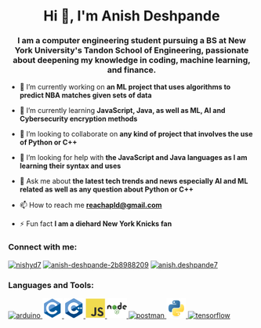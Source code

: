 <h1 align="center">Hi 👋, I'm Anish Deshpande</h1>
<h3 align="center">I am a computer engineering student pursuing a BS at New York University's Tandon School of Engineering, passionate about deepening my knowledge in coding, machine learning, and finance.</h3>

- 🔭 I’m currently working on **an ML project that uses algorithms to predict NBA matches given sets of data**

- 🌱 I’m currently learning **JavaScript, Java, as well as ML, AI and Cybersecurity encryption methods**

- 👯 I’m looking to collaborate on **any kind of project that involves the use of Python or C++**

- 🤝 I’m looking for help with **the JavaScript and Java languages as I am learning their syntax and uses**

- 💬 Ask me about **the latest tech trends and news especially AI and ML related as well as any question about Python or C++**

- 📫 How to reach me **reachapld@gmail.com**

- ⚡ Fun fact **I am a diehard New York Knicks fan**

<h3 align="left">Connect with me:</h3>
<p align="left">
<a href="https://twitter.com/nishyd7" target="blank"><img align="center" src="https://raw.githubusercontent.com/rahuldkjain/github-profile-readme-generator/master/src/images/icons/Social/twitter.svg" alt="nishyd7" height="30" width="40" /></a>
<a href="https://linkedin.com/in/anish-deshpande-2b8988209" target="blank"><img align="center" src="https://raw.githubusercontent.com/rahuldkjain/github-profile-readme-generator/master/src/images/icons/Social/linked-in-alt.svg" alt="anish-deshpande-2b8988209" height="30" width="40" /></a>
<a href="https://instagram.com/anish.deshpande7" target="blank"><img align="center" src="https://raw.githubusercontent.com/rahuldkjain/github-profile-readme-generator/master/src/images/icons/Social/instagram.svg" alt="anish.deshpande7" height="30" width="40" /></a>
</p>

<h3 align="left">Languages and Tools:</h3>
<p align="left"> <a href="https://www.arduino.cc/" target="_blank" rel="noreferrer"> <img src="https://cdn.worldvectorlogo.com/logos/arduino-1.svg" alt="arduino" width="40" height="40"/> </a> <a href="https://www.cprogramming.com/" target="_blank" rel="noreferrer"> <img src="https://raw.githubusercontent.com/devicons/devicon/master/icons/c/c-original.svg" alt="c" width="40" height="40"/> </a> <a href="https://www.w3schools.com/cpp/" target="_blank" rel="noreferrer"> <img src="https://raw.githubusercontent.com/devicons/devicon/master/icons/cplusplus/cplusplus-original.svg" alt="cplusplus" width="40" height="40"/> </a> <a href="https://developer.mozilla.org/en-US/docs/Web/JavaScript" target="_blank" rel="noreferrer"> <img src="https://raw.githubusercontent.com/devicons/devicon/master/icons/javascript/javascript-original.svg" alt="javascript" width="40" height="40"/> </a> <a href="https://nodejs.org" target="_blank" rel="noreferrer"> <img src="https://raw.githubusercontent.com/devicons/devicon/master/icons/nodejs/nodejs-original-wordmark.svg" alt="nodejs" width="40" height="40"/> </a> <a href="https://postman.com" target="_blank" rel="noreferrer"> <img src="https://www.vectorlogo.zone/logos/getpostman/getpostman-icon.svg" alt="postman" width="40" height="40"/> </a> <a href="https://www.python.org" target="_blank" rel="noreferrer"> <img src="https://raw.githubusercontent.com/devicons/devicon/master/icons/python/python-original.svg" alt="python" width="40" height="40"/> </a> <a href="https://www.tensorflow.org" target="_blank" rel="noreferrer"> <img src="https://www.vectorlogo.zone/logos/tensorflow/tensorflow-icon.svg" alt="tensorflow" width="40" height="40"/> </a> </p>
